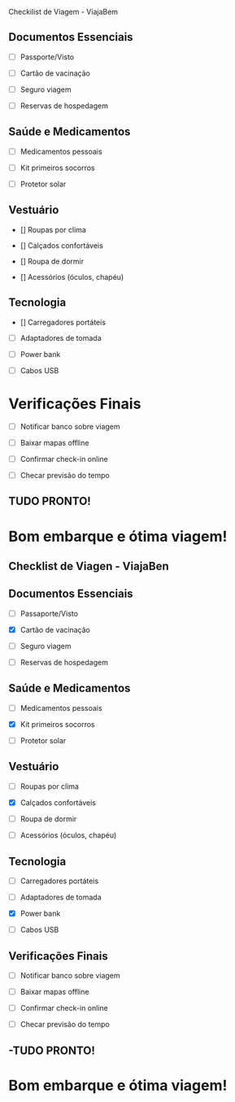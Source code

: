 Checkilist de Viagem - ViajaBem

## Documentos Essenciais

- [ ] Passporte/Visto

- [ ] Cartão de vacinação

- [ ] Seguro viagem

- [ ] Reservas de hospedagem

## Saúde e Medicamentos

-[ ] Medicamentos pessoais

- [ ] Kit primeiros socorros

- [ ] Protetor solar




## Vestuário

- [] Roupas por clima

- [] Calçados confortáveis

- [] Roupa de dormir

- [] Acessórios (óculos, chapéu)

## Tecnologia

- [] Carregadores portáteis

- [ ] Adaptadores de tomada

- [ ] Power bank

- [ ] Cabos USB



# Verificações Finais

- [ ] Notificar banco sobre viagem

- [ ] Baixar mapas offline

- [ ] Confirmar check-in online

- [ ] Checar previsão do tempo

## TUDO PRONTO!

# Bom embarque e ótima viagem!



## Checklist de Viagen - ViajaBen

## Documentos Essenciais

- [ ] Passaporte/Visto

- [x] Cartão de vacinação

- [ ] Seguro viagem

- [ ] Reservas de hospedagem

## Saúde e Medicamentos

-[ ] Medicamentos pessoais

- [X] Kit primeiros socorros

- [ ] Protetor solar

## Vestuário

- [ ] Roupas por clima

- [X] Calçados confortáveis

- [ ] Roupa de dormir

- [ ] Acessórios (óculos, chapéu)

## Tecnologia

- [ ] Carregadores portáteis

- [ ] Adaptadores de tomada

- [X] Power bank

- [ ] Cabos USB

## Verificações Finais

- [ ] Notificar banco sobre viagem

- [ ] Baixar mapas offline

- [ ] Confirmar check-in online

- [ ] Checar previsão do tempo

## -TUDO PRONTO!

# Bom embarque e ótima viagem!
